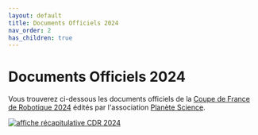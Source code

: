 ```yaml
---
layout: default
title: Documents Officiels 2024
nav_order: 2
has_children: true
---
```


# Documents Officiels 2024

Vous trouverez ci-dessous les documents officiels de la [Coupe de France de Robotique 2024](https://www.coupederobotique.fr) édités par l'association [Planète Science](https://www.planete-sciences.org/national/).

[![affiche récapitulative CDR 2024](../../assets/images/AfficheCDFR2024.png)](../../assets/pdf/AfficheCDFR2024.pdf)
